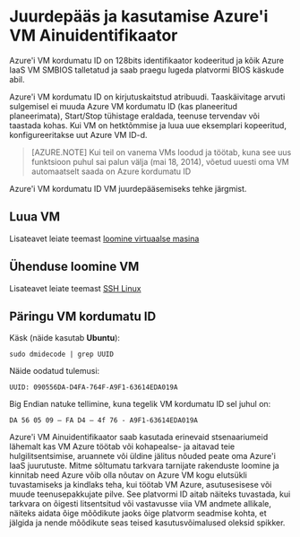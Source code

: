 <properties
   pageTitle="Juurdepääs VM ID"
   description="Kirjeldatakse juurdepääsemise ja kasutamise Azure'i VM Ainuidentifikaator"
   services="virtual-machines-linux"
   documentationCenter="virtual-machines"
   authors="kmouss"
   manager="timlt"
   editor=""/>

<tags
   ms.service="virtual-machines-linux"
   ms.devlang="NA"
   ms.topic="article"
   ms.tgt_pltfrm="vm-linux"
   ms.workload="infrastructure"
   ms.date="02/08/2016"
   ms.author="kmouss"/>
   
# <a name="accessing-and-using-azure-vm-unique-id"></a>Juurdepääs ja kasutamise Azure'i VM Ainuidentifikaator

Azure'i VM kordumatu ID on 128bits identifikaator kodeeritud ja kõik Azure IaaS VM SMBIOS talletatud ja saab praegu lugeda platvormi BIOS käskude abil.

Azure'i VM kordumatu ID on kirjutuskaitstud atribuudi. Taaskäivitage arvuti sulgemisel ei muuda Azure VM kordumatu ID (kas planeeritud planeerimata), Start/Stop tühistage eraldada, teenuse tervendav või taastada kohas. Kui VM on hetktõmmise ja luua uue eksemplari kopeeritud, konfigureeritakse uut Azure VM ID-d.

> [AZURE.NOTE] Kui teil on vanema VMs loodud ja töötab, kuna see uus funktsioon puhul sai palun välja (mai 18, 2014), võetud uuesti oma VM automaatselt saada on Azure kordumatu ID


Azure'i VM kordumatu ID VM juurdepääsemiseks tehke järgmist.


## <a name="create-a-vm"></a>Luua VM
 

Lisateavet leiate teemast [loomine virtuaalse masina](virtual-machines-linux-creation-choices.md)


## <a name="connect-to-the-vm"></a>Ühenduse loomine VM
 

Lisateavet leiate teemast [SSH Linux](virtual-machines-linux-mac-create-ssh-keys.md)


## <a name="query-vm-unique-id"></a>Päringu VM kordumatu ID

Käsk (näide kasutab **Ubuntu**):

    sudo dmidecode | grep UUID
    
Näide oodatud tulemusi:

    UUID: 090556DA-D4FA-764F-A9F1-63614EDA019A
    
Big Endian natuke tellimine, kuna tegelik VM kordumatu ID sel juhul on:

    DA 56 05 09 – FA D4 – 4f 76 - A9F1-63614EDA019A
    
    
Azure'i VM Ainuidentifikaator saab kasutada erinevaid stsenaariumeid lähemalt kas VM Azure töötab või kohapealse- ja aitavad teie hulgilitsentsimise, aruannete või üldine jälitus nõuded peate oma Azure'i IaaS juurutuste. Mitme sõltumatu tarkvara tarnijate rakenduste loomine ja kinnitab need Azure võib olla nõutav on Azure VM kogu elutsükli tuvastamiseks ja kindlaks teha, kui töötab VM Azure, asutusesisese või muude teenusepakkujate pilve. See platvormi ID aitab näiteks tuvastada, kui tarkvara on õigesti litsentsitud või vastavusse viia VM andmete allikale, näiteks aidata õige mõõdikute jaoks õige platvorm seadmise kohta, et jälgida ja nende mõõdikute seas teised kasutusvõimalused oleksid spikker.
